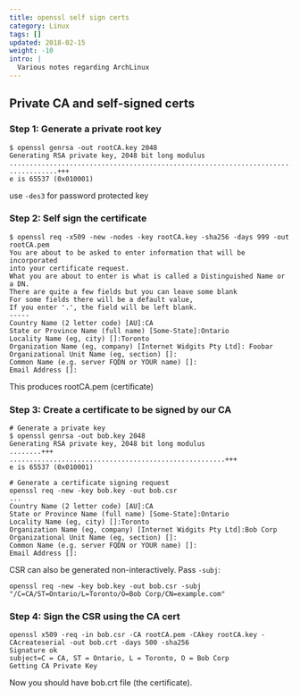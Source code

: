 ```yaml
---
title: openssl self sign certs
category: Linux
tags: []
updated: 2018-02-15
weight: -10
intro: |
  Various notes regarding ArchLinux
---
```


Private CA and self-signed certs
---------------------------------

### Step 1: Generate a private root key

    $ openssl genrsa -out rootCA.key 2048
    Generating RSA private key, 2048 bit long modulus
    ........................................................................+++
    ............+++
    e is 65537 (0x010001)

use `-des3` for password protected key

### Step 2: Self sign the certificate

    $ openssl req -x509 -new -nodes -key rootCA.key -sha256 -days 999 -out rootCA.pem
    You are about to be asked to enter information that will be incorporated
    into your certificate request.
    What you are about to enter is what is called a Distinguished Name or a DN.
    There are quite a few fields but you can leave some blank
    For some fields there will be a default value,
    If you enter '.', the field will be left blank.
    -----
    Country Name (2 letter code) [AU]:CA
    State or Province Name (full name) [Some-State]:Ontario
    Locality Name (eg, city) []:Toronto
    Organization Name (eg, company) [Internet Widgits Pty Ltd]: Foobar
    Organizational Unit Name (eg, section) []:
    Common Name (e.g. server FQDN or YOUR name) []:
    Email Address []:

This produces rootCA.pem (certificate)

### Step 3: Create a certificate to be signed by our CA

    # Generate a private key
    $ openssl genrsa -out bob.key 2048
    Generating RSA private key, 2048 bit long modulus
    ........+++
    ......................................................+++
    e is 65537 (0x010001)

    # Generate a certificate signing request
    openssl req -new -key bob.key -out bob.csr
    ...
    Country Name (2 letter code) [AU]:CA
    State or Province Name (full name) [Some-State]:Ontario
    Locality Name (eg, city) []:Toronto
    Organization Name (eg, company) [Internet Widgits Pty Ltd]:Bob Corp
    Organizational Unit Name (eg, section) []:
    Common Name (e.g. server FQDN or YOUR name) []:
    Email Address []:

CSR can also be generated non-interactively. Pass `-subj`:

    openssl req -new -key bob.key -out bob.csr -subj "/C=CA/ST=Ontario/L=Toronto/O=Bob Corp/CN=example.com"

### Step 4: Sign the CSR using the CA cert

    openssl x509 -req -in bob.csr -CA rootCA.pem -CAkey rootCA.key -CAcreateserial -out bob.crt -days 500 -sha256
    Signature ok
    subject=C = CA, ST = Ontario, L = Toronto, O = Bob Corp
    Getting CA Private Key

Now you should have bob.crt file (the certificate).
